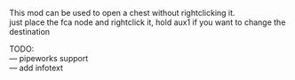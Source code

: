 This mod can be used to open a chest without rightclicking it.  
just place the fca node and rightclick it, hold aux1 if you want to change the destination

TODO:  
— pipeworks support  
— add infotext

